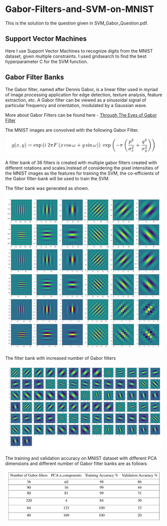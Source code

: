 # Gabor-Filters-and-SVM-on-MNIST
This is the solution to the question given in SVM_Gabor_Question.pdf.
## Support Vector Machines
Here I use Support Vector Machines to recognize digits from the MNIST dataset, given multiple constraints. I used gridsearch to find the best hyperparameter C for the SVM function.

## Gabor Filter Banks
The Gabor filter, named after Dennis Gabor, is a linear filter used in myriad of image processing application for edge detection, texture analysis, feature extraction, etc. A Gabor filter can be viewed as a sinusoidal signal of particular frequency and orientation, modulated by a Gaussian wave.

More about Gabor Filters can be found here - [Through The Eyes of Gabor Filter](https://medium.com/@anuj_shah/through-the-eyes-of-gabor-filter-17d1fdb3ac97)

The MNIST images are convolved with the following Gabor Filter. 

![gabor](gabor.PNG)

A filter bank of 36 filters is created with multiple gabor filters created with different rotations and scales.Instead of considering the pixel intensities of the MNIST images as the features for training the SVM, the co-efficients of the Gabor filter-bank will be used to train the SVM.

The filter bank was generated as shown.

![filterbank](bank1.PNG)

The filter bank with increased number of Gabor filters

![filterbank](bank2.PNG)

The training and validation accuracy on MNIST dataset with different PCA dimensions and different number of Gabor filter banks are as follows:

![results](effect.PNG)
